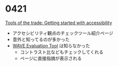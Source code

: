 # 0421

[Tools of the trade: Getting started with accessibility](https://www.deque.com/blog/tools-of-the-trade-getting-started-with-accessibility/)

- アクセシビリティ観点のチェックツール紹介ページ
- 意外と知ってるのが多かった
- [WAVE Evaluation Tool](https://chromewebstore.google.com/detail/wave-evaluation-tool/jbbplnpkjmmeebjpijfedlgcdilocofh?hl=ja) は知らなかった
  - コントラスト比などもチェックしてくれる
  - ページに直接指摘が表示される

